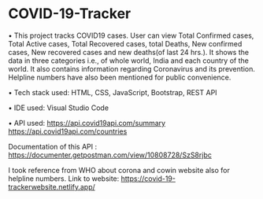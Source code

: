 # COVID-19-Tracker
• This project tracks COVID19 cases. User can view Total Confirmed cases, Total Active cases, Total Recovered cases, total Deaths, New confirmed cases, New recovered cases and new deaths(of last 24 hrs.). It shows the data in three categories i.e., of whole world, India and each country of the world. It also contains information regarding Coronavirus and its prevention. Helpline numbers have also been mentioned for public convenience.  

• Tech stack used: HTML, CSS, JavaScript, Bootstrap, REST API 

• IDE used: Visual Studio Code

• API used: https://api.covid19api.com/summary https://api.covid19api.com/countries   

Documentation of this API : https://documenter.getpostman.com/view/10808728/SzS8rjbc 

I took reference from WHO about corona and cowin website also for helpline numbers. 
Link to website: https://covid-19-trackerwebsite.netlify.app/
